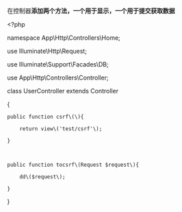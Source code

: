 在控制器**添加两个方法，一个用于显示，一个用于提交获取数据**

&lt;?php

namespace App\Http\Controllers\Home;

use Illuminate\Http\Request;

use Illuminate\Support\Facades\DB;

use App\Http\Controllers\Controller;

class UserController extends Controller

{

```
public function csrf\(\){

    return view\('test/csrf'\);

}



public function tocsrf\(Request $request\){

    dd\($request\);

}
```

}

